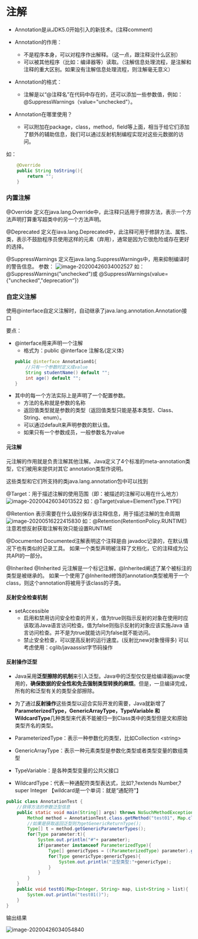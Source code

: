 # 注解

* Annotation是从JDK5.0开始引入的新技术。(注释comment)

* Annotation的作用：
    * 不是程序本身，可以对程序作出解释。（这一点，跟注释没什么区别）
    * 可以被其他程序（比如：编译器等）读取。（注解信息处理流程，是注解和注释的重大区别。如果没有注解信息处理流程，则注解毫无意义）
* Annotation的格式：
    * 注解是以“@注释名”在代码中存在的，还可以添加一些参数值，例如：@SuppressWarnings（value="unchecked"）。
* Annotation在哪里使用？
    * 可以附加在package，class，method，field等上面，相当于给它们添加了额外的辅助信息，我们可以通过反射机制编程实现对这些元数据的访问。

如：
```java
    @Override
    public String toString(){
        return "";
    }
```
### 内置注解
@Override
定义在java.lang.Override中，此注释只适用于修辞方法，表示一个方法声明打算重写超类中的另一个方法声明。

@Deprecated
定义在iava.lang.Deprecated中，此注释可用于修辞方法、属性、类，表示不鼓励程序员使用这样的元素（弃用），通常是因为它很危险或存在更好的选择。

@SuppressWarnings
定义在java.lang.SuppressWarnings中，用来抑制编译时的警告信息。
参数：
![image-20200426034002527](https://gitee.com/zero049/MyNoteImages/raw/master/image-20200426034002527.png)
如：@SuppressWarnings("unchecked")或
@SuppressWarnings(value={"unchecked","deprecation"})

### 自定义注解
使用@interface自定义注解时，自动继承了java.lang.annotation.Annotation接口

要点：
* @interface用来声明一个注解
    * 格式为：public @interface 注解名{定义体}
    ```java
    public @interface Annotation01{
        //只有一个参数时定义成value
        String studentName() default "";
        int age() default "";
    }
    ```
* 其中的每一个方法实际上是声明了一个配置参数。
    * 方法的名称就是参数的名称
    * 返回值类型就是参数的类型（返回值类型只能是基本类型、Class、String、enum）。
    * 可以通过default来声明参数的默认值。
    * 如果只有一个参数成员，一般参数名为value

#### 元注解
元注解的作用就是负责注解其他注解。Java定义了4个标准的meta-annotation类型，它们被用来提供对其它 annotation类型作说明。

这些类型和它们所支持的类java.lang.annotation包中可以找到

@Target：用于描述注解的使用范围（即：被描述的注解可以用在什么地方）
![image-20200426034013522](https://gitee.com/zero049/MyNoteImages/raw/master/image-20200426034013522.png)
如：@Target(value=ElementType.TYPE)

@Retention
表示需要在什么级别保存该注释信息，用于描述注解的生命周期
![image-20200516222415830](https://gitee.com/zero049/MyNoteImages/raw/master/image-20200516222415830.png)
如：@Retention(RetentionPolicy.RUNTIME)
注意若想反射获取注解有效只能设置RUNTIME

@Documented
Documented注解表明这个注释是由 javadoc记录的，在默认情况下也有类似的记录工具。 如果一个类型声明被注释了文档化，它的注释成为公共API的一部分。

@Inherited
 @Inherited 元注解是一个标记注解，@Inherited阐述了某个被标注的类型是被继承的。
如果一个使用了@Inherited修饰的annotation类型被用于一个class，则这个annotation将被用于该class的子类。

#### 反射安全检查机制
* setAccessible
    * 启用和禁用访问安全检查的开关，值为true则指示反射的对象在使用时应该取消Java语言访问检查。值为false则指示反射的对象应该实施Java 语言访问检查。并不是为true就能访问为false就不能访问。
    * 禁止安全检查，可以提高反射的运行速度。(反射比new对象慢得多)
可以考虑使用：cglib/javaassist字节码操作

#### 反射操作泛型
* Java采用**泛型擦除的机制**来引入泛型。Java中的泛型仅仅是给编译器javac使用的，**确保数据的安全性和免去强制类型转换的麻烦**。但是，一旦编译完成，所有的和泛型有关的类型全部擦除。

* 为了通过**反射操作**这些类型以迎合实际开发的需要，Java就新增了**ParameterizedType，GenericArrayType，TypeVariable 和WildcardType**几种类型来代表不能被归一到Class类中的类型但是文和原始类型齐名的类型。

* ParameterizedType：表示一种参数化的类型，比如Collection \<string>
* GenericArrayType：表示一种元素类型是参数化类型或者类型变量的数组类型
* TypeVariable：是各种类型变量的公共父接口
* WildcardType：代表一种通配符类型表达式，比如?,?extends Number,? super Integer
【wildcard是一个单词：就是“通配符"】

```java
public class AnnotationTest {
    //获得方法的参数泛型信息
    public static void main(String[] args) throws NoSuchMethodException {
        Method method = AnnotationTest.class.getMethod("test01", Map.class, List.class);
        //如果是获取返回泛型则为getGenericReturnType();
        Type[] t = method.getGenericParameterTypes();
        for(Type parameter:t){
            System.out.println("#"+ parameter);
            if(parameter instanceof ParameterizedType){
                Type[] genericTypes = ((ParameterizedType) parameter).getActualTypeArguments();
                for(Type genericType:genericTypes){
                    System.out.println("泛型类型:"+genericType);
                }
            }
        }
    }
    public void test01(Map<Integer, String> map, List<String > list){
        System.out.println("test01()");
    }
}
```
输出结果


![image-20200426034054840](https://gitee.com/zero049/MyNoteImages/raw/master/image-20200426034054840.png)